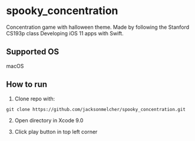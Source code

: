 # spooky_concentration
Concentration game with halloween theme. Made by following the Stanford CS193p class Developing iOS 11 apps with Swift.

Supported OS
---
macOS

How to run
---

1. Clone repo with:
```
git clone https://github.com/jacksonmelcher/spooky_concentration.git
```

2. Open directory in Xcode 9.0

3. Click play button in top left corner
